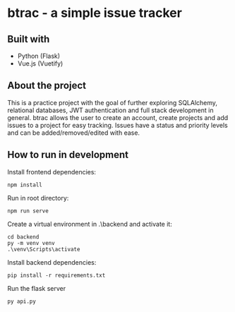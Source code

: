 # btrac - a simple issue tracker

## Built with

- Python (Flask)
- Vue.js (Vuetify)


## About the project

This is a practice project with the goal of further exploring SQLAlchemy, relational databases, JWT authentication and full stack development in general.  btrac allows the user to create an account, create projects and add issues to a project for easy tracking. Issues have a status and priority levels and can be added/removed/edited with ease.

## How to run in development

Install frontend dependencies:
```
npm install
```
Run in root directory:
```
npm run serve
```

Create a virtual environment in .\backend and activate it:
```
cd backend
py -m venv venv
.\venv\Scripts\activate
```
Install backend dependencies:
```
pip install -r requirements.txt
```
Run the flask server
```python
py api.py
```
